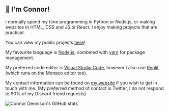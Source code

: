 ## 👋 I'm Connor!

I normally spend my time programming in Python or Node.js, or making websites in HTML, CSS and JS or React.
I enjoy making projects that are practical.

You can view my public projects [here](https://cnnd.codes)!

My favourite language is [Node.js](https://nodejs.org/), combined with [yarn](https://yarnpkg.com/) for package management.

My preferred code editor is [Visual Studio Code](https://code.visualstudio.com/), however I also use [Replit](https://replit.com) (which runs on the Monaco editor too).

My contact information can be found on [my website](https://cnnd.co.uk) if you wish to get in touch with me. (My preferred method of contact is Twitter, I do not respond to 90% of my Discord friend requests)

![Connor Dennison's GitHub stats](https://github-readme-stats.vercel.app/api?username=connordennison&show_icons=true&theme=synthwave)
